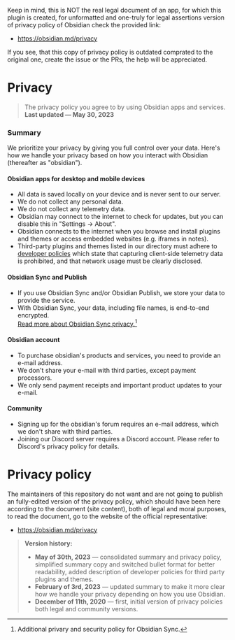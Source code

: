 Keep in mind, this is NOT the real legal document of an app, for which this plugin
is created, for unformatted and one-truly for legal assertions version of privacy
policy of Obsidian check the provided link:

- <https://obsidian.md/privacy>

If you see, that this copy of privacy policy is outdated comprated to the original
one, create the issue or the PRs, the help will be appreciated.

<!-- markdownlint-disable -->
Privacy
=======

> The privacy policy you agree to by using Obsidian apps and services.\
> **Last updated — May 30, 2023**

### Summary

We prioritize your privacy by giving you full control over your data. Here's how we handle your privacy based on how you interact with Obsidian (thereafter as "obsidian").

#### Obsidian apps for desktop and mobile devices

- All data is saved locally on your device and is never sent to our server.
- We do not collect any personal data.
- We do not collect any telemetry data.
- Obsidian may connect to the internet to check for updates, but you can disable this in "Settings → About".
- Obsidian connects to the internet when you browse and install plugins and themes or access embedded websites (e.g. iframes in notes).
- Third-party plugins and themes listed in our directory must adhere to [developer policies](https://docs.obsidian.md/Developer+policies) which state that capturing client-side telemetry data is prohibited, and that network usage must be clearly disclosed.

#### Obsidian Sync and Publish

- If you use Obsidian Sync and/or Obsidian Publish, we store your data to provide the service.
- With Obsidian Sync, your data, including file names, is end-to-end encrypted. \
  [Read more about Obsidian Sync privacy.](https://help.obsidian.md/Obsidian+Sync/Security+and+privacy)[^1]

#### Obsidian account

- To purchase obsidian's products and services, you need to provide an e-mail address.
- We don't share your e-mail with third parties, except payment processors.
- We only send payment receipts and important product updates to your e-mail.

#### Community

- Signing up for the obsidian's forum requires an e-mail address, which we don't share with third parties.
- Joining our Discord server requires a Discord account.
  Please refer to Discord's privacy policy for details.

Privacy policy
==============

The maintainers of this repository do not want and are not going to publish an fully-edited version of the privacy policy, which should have been here according to the document (site content), both of legal and moral purposes, to read the document, go to the website of the official representative:

- <https://obsidian.md/privacy>

> **Version history:**
>
> - **May of 30th, 2023** — consolidated summary and privacy policy, simplified summary copy and switched bullet format for better readability, added description of developer policies for third party plugins and themes.
> - **February of 3rd, 2023** — updated summary to make it more clear how we handle your privacy depending on how you use Obsidian.
> - **December of 11th, 2020** — first, initial version of privacy policies both legal and community versions.

[^1]: Additional privary and security policy for Obsidian Sync.
